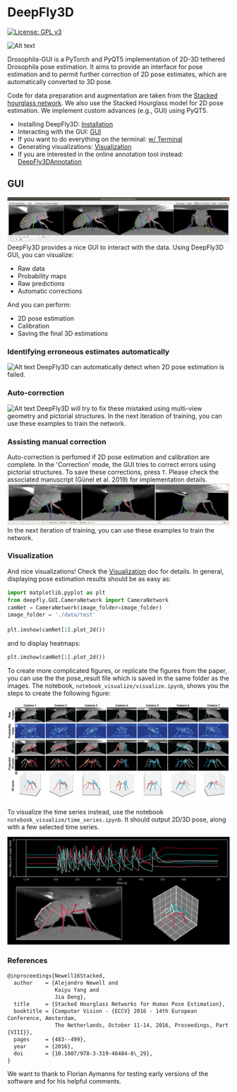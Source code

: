 # DeepFly3D
[![License: GPL v3](https://img.shields.io/badge/License-GPLv3-blue.svg)](https://www.gnu.org/licenses/gpl-3.0)

![Alt text](images/pose3D.gif?raw=true "Title")

Drosophila-GUI is a PyTorch and PyQT5 implementation of 2D-3D tethered Drosophila pose estimation. It aims to provide an interface for pose estimation and to permit further correction of 2D pose estimates, which are automatically converted to 3D pose.

Code for data preparation and augmentation are taken from the [Stacked hourglass network](https://github.com/anewell/pose-hg-train). We also use the Stacked Hourglass model for 2D pose estimation. We implement custom advances (e.g., GUI) using PyQT5.

* Installing DeepFly3D: [Installation](https://github.com/NeLy-EPFL/DeepFly3D/blob/master/docs/install.md)
* Interacting with the GUI:  [GUI](https://github.com/NeLy-EPFL/DeepFly3D/blob/master/docs/gui.md)
* If you want to do everything on the terminal: [w/ Terminal](https://github.com/NeLy-EPFL/DeepFly3D/blob/master/docs/terminal.md)
* Generating visualizations: [Visualization](https://github.com/NeLy-EPFL/DeepFly3D/blob/master/docs/visual.md)
* If you are interested in the online annotation tool instead: [DeepFly3DAnnotation](https://github.com/NeLy-EPFL/DeepFly3DAnnotation)

## GUI
![Alt text](images/gui2.png?raw=true "Title")
DeepFly3D provides a nice GUI to interact with the data. Using DeepFly3D GUI, you can visualize:

* Raw data
* Probability maps
* Raw predictions
* Automatic corrections

And you can perform:

* 2D pose estimation
* Calibration
* Saving the final 3D estimations

### Identifying erroneous estimates automatically
![Alt text](images/gui.gif?raw=true "Title")
DeepFly3D can automatically detect when 2D pose estimation is failed. 

### Auto-correction
![Alt text](images/gui_correct.gif?raw=true "Title")
DeepFly3D will try to fix these mistaked using multi-view geometry and pictorial structures. In the next iteration of training, you can use these examples to train the network.

### Assisting manual correction
Auto-correction is perfomed if 2D pose estimation and calibration are complete. In the 'Correction' mode, the GUI tries to correct errors using pictorial structures. To save these corrections, press ```T```. Please check the associated manuscript (Günel et al. 2019) for implementation details.
![Alt text](images/correction.gif?raw=true "Title")
In the next iteration of training, you can use these examples to train the network.

### Visualization
And nice visualizations! Check the [Visualization](https://github.com/NeLy-EPFL/DeepFly3D/blob/master/docs/visual.md) doc for details.
In general, displaying pose estimation results should be as easy as:

```python
import matplotlib.pyplot as plt
from deepfly.GUI.CameraNetwork import CameraNetwork
camNet = CameraNetwork(image_folder=image_folder)
image_folder = './data/test'

plt.imshow(camNet[1].plot_2d())
```
and to display heatmaps: 

```python
plt.imshow(camNet[1].plot_2d())
```

To create more complicated figures, or replicate the figures from the paper, you can use the the pose_result file which is saved in the same folder as the images. The notebook, ```notebook_visualize/visualize.ipynb```, shows you the steps to create the following figure:

<img src="images/pose3D.png" width="960">

To visualize the time series instead, use the notebook ```notebook_visualize/time_series.ipynb```. It should output 2D/3D pose, along with a few selected time series.

<p align="center">
<img src="images/time_series.png" width="640">
</p>

### References
```
@inproceedings{Newell16Stacked,
  author    = {Alejandro Newell and
               Kaiyu Yang and
               Jia Deng},
  title     = {Stacked Hourglass Networks for Human Pose Estimation},
  booktitle = {Computer Vision - {ECCV} 2016 - 14th European Conference, Amsterdam,
               The Netherlands, October 11-14, 2016, Proceedings, Part {VIII}},
  pages     = {483--499},
  year      = {2016},
  doi       = {10.1007/978-3-319-46484-8\_29},
}
```

We want to thank to Florian Aymanns for testing early versions of the software and for his helpful comments.
